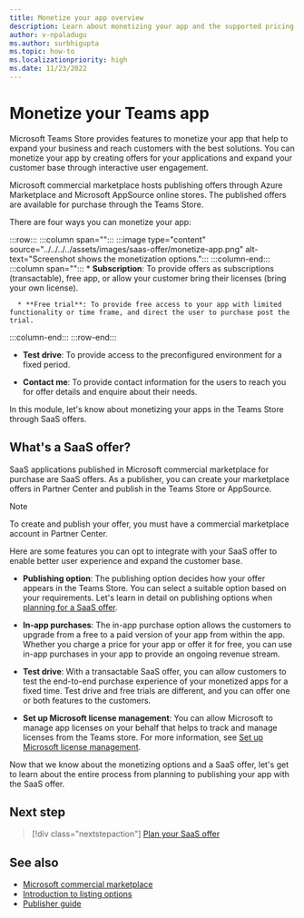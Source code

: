 ```yaml
---
title: Monetize your app overview
description: Learn about monetizing your app and the supported pricing models such as free trials, in-app purchases, and test drives. Learn in detail on monetizing your app through SaaS offers.
author: v-npaladugu
ms.author: surbhigupta
ms.topic: how-to
ms.localizationpriority: high 
ms.date: 11/23/2022
---
```


# Monetize your Teams app

Microsoft Teams Store provides features to monetize your app that help to expand your business and reach customers with the best solutions. You can monetize your app by creating offers for your applications and expand your customer base through interactive user engagement.

Microsoft commercial marketplace hosts publishing offers through Azure Marketplace and Microsoft AppSource online stores. The published offers are available for purchase through the Teams Store.

There are four ways you can monetize your app:

:::row:::
   :::column span="":::
      :::image type="content" source="../../../../assets/images/saas-offer/monetize-app.png" alt-text="Screenshot shows the monetization options.":::
   :::column-end:::
   :::column span="":::
      * **Subscription**: To provide offers as subscriptions (transactable), free app, or allow your customer bring their licenses (bring your own license).

      * **Free trial**: To provide free access to your app with limited functionality or time frame, and direct the user to purchase post the trial.
   :::column-end:::
:::row-end:::

* **Test drive**: To provide access to the preconfigured environment for a fixed period.

* **Contact me**: To provide contact information for the users to reach you for offer details and enquire about their needs.

 In this module, let's know about monetizing your apps in the Teams Store through SaaS offers.

## What's a SaaS offer?

SaaS applications published in Microsoft commercial marketplace for purchase are SaaS offers. As a publisher, you can create your marketplace offers in Partner Center and publish in the Teams Store or AppSource.

> [!NOTE]
> To create and publish your offer, you must have a commercial marketplace account in Partner Center.

Here are some features you can opt to integrate with your SaaS offer to enable better user experience and expand the customer base.

* **Publishing option**: The publishing option decides how your offer appears in the Teams Store. You can select a suitable option based on your requirements. Let's learn in detail on publishing options when [planning for a SaaS offer](include-saas-offer.md).</br>

* **In-app purchases**: The in-app purchase option allows the customers to upgrade from a free to a paid version of your app from within the app. Whether you charge a price for your app or offer it for free, you can use in-app purchases in your app to provide an ongoing revenue stream. </br>

* **Test drive**: With a transactable SaaS offer, you can allow customers to test the end-to-end purchase experience of your monetized apps for a fixed time. Test drive and free trials are different, and you can offer one or both features to the customers.</br>

* **Set up Microsoft license management**: You can allow Microsoft to manage app licenses on your behalf that helps to track and manage licenses from the Teams store. For more information, see [Set up Microsoft license management](create-saas-offer.md#set-up-microsoft-license-management).

Now that we know about the monetizing options and a SaaS offer, let's get to learn about the entire process from planning to publishing your app with the SaaS offer.

## Next step

> [!div class="nextstepaction"]
> [Plan your SaaS offer](include-saas-offer.md)

## See also

* [Microsoft commercial marketplace](/partner-center/marketplace/overview)
* [Introduction to listing options](/partner-center/marketplace/determine-your-listing-type)
* [Publisher guide](/partner-center/marketplace/publisher-guide-by-offer-type)
